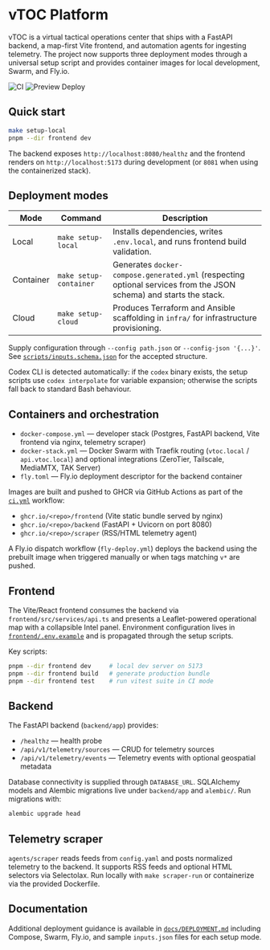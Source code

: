 # vTOC Platform

vTOC is a virtual tactical operations center that ships with a FastAPI backend, a map-first Vite frontend, and automation agents for ingesting telemetry. The project now supports three deployment modes through a universal setup script and provides container images for local development, Swarm, and Fly.io.

![CI](https://github.com/PR-CYBR/vTOC/actions/workflows/ci.yml/badge.svg) ![Preview Deploy](https://github.com/PR-CYBR/vTOC/actions/workflows/preview-deploy.yml/badge.svg)

## Quick start

```bash
make setup-local
pnpm --dir frontend dev
```

The backend exposes `http://localhost:8080/healthz` and the frontend renders on `http://localhost:5173` during development (or `8081` when using the containerized stack).

## Deployment modes

| Mode       | Command                               | Description |
|------------|----------------------------------------|-------------|
| Local      | `make setup-local`                     | Installs dependencies, writes `.env.local`, and runs frontend build validation. |
| Container  | `make setup-container`                 | Generates `docker-compose.generated.yml` (respecting optional services from the JSON schema) and starts the stack. |
| Cloud      | `make setup-cloud`                     | Produces Terraform and Ansible scaffolding in `infra/` for infrastructure provisioning. |

Supply configuration through `--config path.json` or `--config-json '{...}'`. See [`scripts/inputs.schema.json`](scripts/inputs.schema.json) for the accepted structure.

Codex CLI is detected automatically: if the `codex` binary exists, the setup scripts use `codex interpolate` for variable expansion; otherwise the scripts fall back to standard Bash behaviour.

## Containers and orchestration

* `docker-compose.yml` — developer stack (Postgres, FastAPI backend, Vite frontend via nginx, telemetry scraper)
* `docker-stack.yml` — Docker Swarm with Traefik routing (`vtoc.local` / `api.vtoc.local`) and optional integrations (ZeroTier, Tailscale, MediaMTX, TAK Server)
* `fly.toml` — Fly.io deployment descriptor for the backend container

Images are built and pushed to GHCR via GitHub Actions as part of the [`ci.yml`](.github/workflows/ci.yml) workflow:

- `ghcr.io/<repo>/frontend` (Vite static bundle served by nginx)
- `ghcr.io/<repo>/backend` (FastAPI + Uvicorn on port 8080)
- `ghcr.io/<repo>/scraper` (RSS/HTML telemetry agent)

A Fly.io dispatch workflow (`fly-deploy.yml`) deploys the backend using the prebuilt image when triggered manually or when tags matching `v*` are pushed.

## Frontend

The Vite/React frontend consumes the backend via `frontend/src/services/api.ts` and presents a Leaflet-powered operational map with a collapsible Intel panel. Environment configuration lives in [`frontend/.env.example`](frontend/.env.example) and is propagated through the setup scripts.

Key scripts:

```bash
pnpm --dir frontend dev     # local dev server on 5173
pnpm --dir frontend build   # generate production bundle
pnpm --dir frontend test    # run vitest suite in CI mode
```

## Backend

The FastAPI backend (`backend/app`) provides:

* `/healthz` — health probe
* `/api/v1/telemetry/sources` — CRUD for telemetry sources
* `/api/v1/telemetry/events` — Telemetry events with optional geospatial metadata

Database connectivity is supplied through `DATABASE_URL`. SQLAlchemy models and Alembic migrations live under `backend/app` and `alembic/`. Run migrations with:

```bash
alembic upgrade head
```

## Telemetry scraper

`agents/scraper` reads feeds from `config.yaml` and posts normalized telemetry to the backend. It supports RSS feeds and optional HTML selectors via Selectolax. Run locally with `make scraper-run` or containerize via the provided Dockerfile.

## Documentation

Additional deployment guidance is available in [`docs/DEPLOYMENT.md`](docs/DEPLOYMENT.md) including Compose, Swarm, Fly.io, and sample `inputs.json` files for each setup mode.
